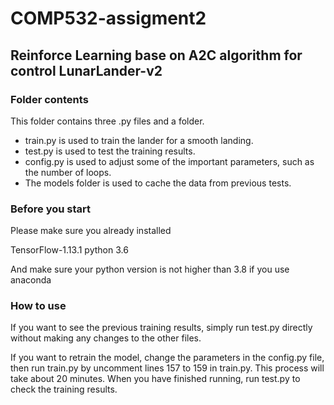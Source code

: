 # COMP532-assigment2
## Reinforce Learning base on A2C algorithm for control LunarLander-v2
### Folder contents
This folder contains three .py files and a folder.

+ train.py is used to train the lander for a smooth landing.
+ test.py is used to test the training results.
+ config.py is used to adjust some of the important parameters, such as the number of loops.
+ The models folder is used to cache the data from previous tests.
          

### Before you start

Please make sure you already installed 

TensorFlow-1.13.1
python 3.6

And make sure your python version is not higher than 3.8 if you use anaconda

### How to use

If you want to see the previous training results, simply run test.py directly without making any changes to the other files. 

If you want to retrain the model, change the parameters in the config.py file, then run train.py by uncomment lines 157 to 159 in train.py. This process will take about 20 minutes. When you have finished running, run test.py to check the training results.